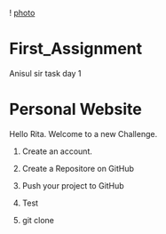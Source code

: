 ! [photo](https://m.media-amazon.com/images/I/613FOV49QpL._UF1000,1000_QL80_.jpg)

# First_Assignment
Anisul sir task day 1

# Personal Website




Hello Rita.
Welcome to a new Challenge.



1. Create an account.
2. Create a Repositore on GitHub
3. Push your project to GitHub
4. Test 

5. git clone

